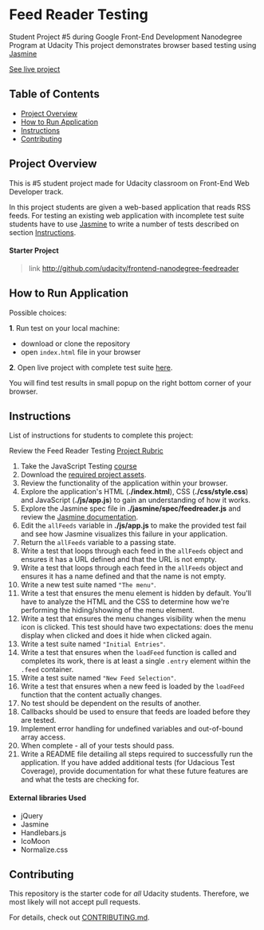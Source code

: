 
# Feed Reader Testing

Student Project #5 during Google Front-End Development Nanodegree Program at Udacity
This project demonstrates browser based testing using [Jasmine](http://jasmine.github.io/)

[See live project](https://dominicom.github.io/feed-reader-testing/)

## Table of Contents

* [Project Overview](#project-overview)
* [How to Run Application](#how-to-run-application)
* [Instructions](#instructions)
* [Contributing](#contributing)

## Project Overview

This is #5 student project made for Udacity classroom on Front-End Web Developer track.

In this project students are given a web-based application that reads RSS feeds. For testing an existing web application with incomplete test suite  students have to use [Jasmine](http://jasmine.github.io/) to write a number of tests described on section [Instructions](#instructions).



#### Starter Project
> link http://github.com/udacity/frontend-nanodegree-feedreader

## How to Run Application
Possible choices:

**1**. Run test on your local machine:
* download or clone the repository
* open `index.html` file in your browser


**2**. Open live project with complete test suite [here](https://dominicom.github.io/feed-reader-testing/).

You will find test results in small popup on the right bottom corner of your browser.

## Instructions

List of instructions for students to complete this project:

Review the Feed Reader Testing [Project Rubric](https://review.udacity.com/#!/projects/3442558598/rubric)

1. Take the JavaScript Testing [course](https://www.udacity.com/course/ud549)
2. Download the [required project assets](http://github.com/udacity/frontend-nanodegree-feedreader).
3. Review the functionality of the application within your browser.
4. Explore the application's HTML (**./index.html**), CSS (**./css/style.css**) and JavaScript (**./js/app.js**) to gain an understanding of how it works.
5. Explore the Jasmine spec file in **./jasmine/spec/feedreader.js** and review the [Jasmine documentation](http://jasmine.github.io).
6. Edit the `allFeeds` variable in **./js/app.js** to make the provided test fail and see how Jasmine visualizes this failure in your application.
7. Return the `allFeeds` variable to a passing state.
8. Write a test that loops through each feed in the `allFeeds` object and ensures it has a URL defined and that the URL is not empty.
9. Write a test that loops through each feed in the `allFeeds` object and ensures it has a name defined and that the name is not empty.
10. Write a new test suite named `"The menu"`.
11. Write a test that ensures the menu element is hidden by default. You'll have to analyze the HTML and the CSS to determine how we're performing the hiding/showing of the menu element.
12. Write a test that ensures the menu changes visibility when the menu icon is clicked. This test should have two expectations: does the menu display when clicked and does it hide when clicked again.
13. Write a test suite named `"Initial Entries"`.
14. Write a test that ensures when the `loadFeed` function is called and completes its work, there is at least a single `.entry` element within the `.feed` container.
15. Write a test suite named `"New Feed Selection"`.
16. Write a test that ensures when a new feed is loaded by the `loadFeed` function that the content actually changes.
17. No test should be dependent on the results of another.
18. Callbacks should be used to ensure that feeds are loaded before they are tested.
19. Implement error handling for undefined variables and out-of-bound array access.
20. When complete - all of your tests should pass.
21. Write a README file detailing all steps required to successfully run the application. If you have added additional tests (for Udacious Test Coverage),  provide documentation for what these future features are and what the tests are checking for.

#### External libraries Used

* jQuery
* Jasmine
* Handlebars.js
* IcoMoon
* Normalize.css


## Contributing

This repository is the starter code for _all_ Udacity students. Therefore, we most likely will not accept pull requests.

For details, check out [CONTRIBUTING.md](CONTRIBUTING.md).
